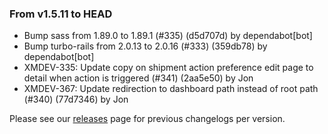 ### From v1.5.11 to HEAD

- Bump sass from 1.89.0 to 1.89.1 (#335) (d5d707d) by dependabot[bot]
- Bump turbo-rails from 2.0.13 to 2.0.16 (#333) (359db78) by dependabot[bot]
- XMDEV-335: Update copy on shipment action preference edit page to detail when action is triggered (#341) (2aa5e50) by Jon
- XMDEV-367: Update redirection to dashboard path instead of root path (#340) (77d7346) by Jon

Please see our [releases](https://github.com/devxiongmao/truckin-along/releases/) page for previous changelogs per version.

